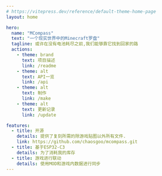 ```yaml
---
# https://vitepress.dev/reference/default-theme-home-page
layout: home

hero:
  name: "MCompass"
  text: "一个现实世界中的Minecraft罗盘"
  tagline: 或许在没有电池耗尽之前,我们能够靠它找到回家的路
  actions:
    - theme: brand
      text: 项目描述
      link: /readme
    - theme: alt
      text: API一览
      link: /api
    - theme: alt
      text: 制作
      link: /make
    - theme: alt
      text: 更新记录
      link: /update

features:
  - title: 开源
    details: 提供了复刻所需的除游戏贴图以外所有文件.
    link: https://github.com/chaosgoo/mcompass.git
  - title: 基于ESP32-C3
    details: 为了消耗我的库存
  - title: 游戏进行联动
    details: 使用MOD和游戏内数据进行同步
---
```



